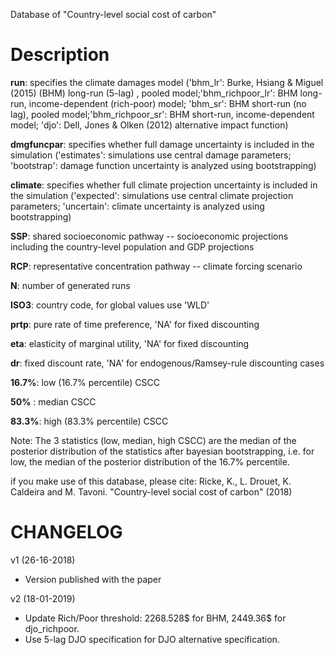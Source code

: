 Database of "Country-level social cost of carbon"

# Description

__run__: specifies the climate damages model ('bhm_lr': Burke, Hsiang & Miguel (2015) (BHM) long-run (5-lag) , pooled model;'bhm_richpoor_lr': BHM long-run, income-dependent (rich-poor) model; 'bhm_sr': BHM short-run (no lag), pooled model;'bhm_richpoor_sr': BHM short-run, income-dependent model; 'djo': Dell, Jones & Olken (2012) alternative impact function)

__dmgfuncpar__:	specifies whether full damage uncertainty is included in the simulation ('estimates': simulations use central damage parameters; 'bootstrap': damage function uncertainty is analyzed using bootstrapping)

__climate__: specifies whether full climate projection uncertainty is included in the simulation ('expected': simulations use central climate projection parameters; 'uncertain': climate uncertainty is analyzed using bootstrapping)

__SSP__: shared socioeconomic pathway -- socioeconomic projections including the country-level population and GDP projections

__RCP__: representative concentration pathway -- climate forcing scenario

__N__: number of generated runs 

__ISO3__: country code, for global values use 'WLD'	

__prtp__: pure rate of time preference, 'NA' for fixed discounting

__eta__: elasticity of marginal utility, 'NA' for fixed discounting

__dr__: fixed discount rate, 'NA' for endogenous/Ramsey-rule discounting cases	

__16.7%__: low (16.7% percentile) CSCC	

__50%__	: median CSCC

__83.3%__: high (83.3% percentile) CSCC

Note: The 3 statistics (low, median, high CSCC) are the median of the posterior distribution of the statistics after bayesian bootstrapping, i.e. for low, the median of the posterior distribution of the 16.7% percentile.

if you make use of this database, please cite: 
Ricke, K., L. Drouet, K. Caldeira and M. Tavoni. "Country-level social cost of carbon" (2018)

# CHANGELOG

v1 (26-16-2018)
* Version published with the paper

v2 (18-01-2019)
* Update Rich/Poor threshold: 2268.528$ for BHM, 2449.36$ for djo_richpoor.
* Use 5-lag DJO specification for DJO alternative specification.